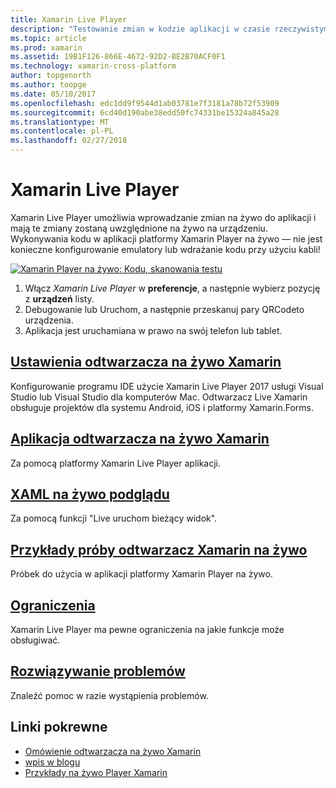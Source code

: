 ```yaml
---
title: Xamarin Live Player
description: "Testowanie zmian w kodzie aplikacji w czasie rzeczywistym na urządzenia z systemem iOS lub Android"
ms.topic: article
ms.prod: xamarin
ms.assetid: 19B1F126-866E-4672-92D2-BE2B70ACF0F1
ms.technology: xamarin-cross-platform
author: topgenorth
ms.author: toopge
ms.date: 05/10/2017
ms.openlocfilehash: edc1dd9f9544d1ab03781e7f3181a78b72f53909
ms.sourcegitcommit: 6cd40d190abe38edd50fc74331be15324a845a28
ms.translationtype: MT
ms.contentlocale: pl-PL
ms.lasthandoff: 02/27/2018
---
```

# <a name="xamarin-live-player"></a>Xamarin Live Player

Xamarin Live Player umożliwia wprowadzanie zmian na żywo do aplikacji i mają te zmiany zostaną uwzględnione na żywo na urządzeniu. Wykonywania kodu w aplikacji platformy Xamarin Player na żywo — nie jest konieczne konfigurowanie emulatory lub wdrażanie kodu przy użyciu kabli!

[ ![Xamarin Player na żywo: Kodu, skanowania testu](images/xamarin-live.png)](images/xamarin-live-sml.png)

1. Włącz *Xamarin Live Player* w **preferencje**, a następnie wybierz pozycję z **urządzeń** listy.
2. Debugowanie lub Uruchom, a następnie przeskanuj pary QRCodeto urządzenia.
3. Aplikacja jest uruchamiana w prawo na swój telefon lub tablet.

## <a name="xamarin-live-player-setupinstallmd"></a>[Ustawienia odtwarzacza na żywo Xamarin](install.md)

Konfigurowanie programu IDE użycie Xamarin Live Player 2017 usługi Visual Studio lub Visual Studio dla komputerów Mac. Odtwarzacz Live Xamarin obsługuje projektów dla systemu Android, iOS i platformy Xamarin.Forms.

## <a name="xamarin-live-player-appplayermd"></a>[Aplikacja odtwarzacza na żywo Xamarin](player.md)

Za pomocą platformy Xamarin Live Player aplikacji.

## <a name="xaml-live-previewinglive-viewmd"></a>[XAML na żywo podglądu](live-view.md)

Za pomocą funkcji "Live uruchom bieżący widok".

## <a name="samples-to-try-with-xamarin-live-playersamplesmd"></a>[Przykłady próby odtwarzacz Xamarin na żywo](samples.md)

Próbek do użycia w aplikacji platformy Xamarin Player na żywo.

## <a name="limitationslimitationsmd"></a>[Ograniczenia](limitations.md)

Xamarin Live Player ma pewne ograniczenia na jakie funkcje może obsługiwać.

## <a name="troubleshootingtroubleshootingmd"></a>[Rozwiązywanie problemów](troubleshooting.md)

Znaleźć pomoc w razie wystąpienia problemów.


## <a name="related-links"></a>Linki pokrewne

- [Omówienie odtwarzacza na żywo Xamarin](https://xamarin.com/live)
- [wpis w blogu](https://blog.xamarin.com/live-player/)
- [Przykłady na żywo Player Xamarin](https://developer.xamarin.com/samples/xamarin-live-player/all/)
